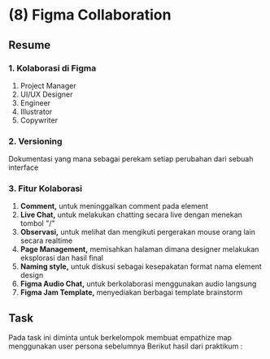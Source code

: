 <h1>(8) Figma Collaboration</h1>

<h2>Resume</h2>
<h3>1. Kolaborasi di Figma</h3>
<p>
    <ol>
        <li>Project Manager</li>
        <li>UI/UX Designer</li>
        <li>Engineer</li>
        <li>Illustrator</li>
        <li>Copywriter</li>
    </ol>
</p>
<h3>2. Versioning</h3>
    <p>Dokumentasi yang mana sebagai perekam setiap perubahan dari sebuah interface</p>
<h3>3. Fitur Kolaborasi</h3>
<p>
    <ol>
    <li><strong>Comment,</strong> untuk meninggalkan comment pada element</li>
    <li><strong>Live Chat,</strong> untuk melakukan chatting secara live dengan menekan tombol "/"</li>
    <li><strong>Observasi,</strong> untuk melihat dan mengikuti pergerakan mouse orang lain secara realtime</li>
    <li><strong>Page Management,</strong> memisahkan halaman dimana designer melakukan eksplorasi dan hasil final</li>
    <li><strong>Naming style,</strong> untuk diskusi sebagai kesepakatan format nama element design</li>
    <li><strong>Figma Audio Chat,</strong> untuk berkolaborasi menggunakan audio langsung</li>
    <li><strong>Figma Jam Template,</strong> menyediakan berbagai template brainstorm</li>
    </ol>
</p>

<h2>Task</h2>
<p>
    Pada task ini diminta untuk berkelompok membuat empathize map menggunakan user persona sebelumnya
    Berikut hasil dari praktikum :
    
</p>
